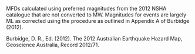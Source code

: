 MFDs calculated using preferred magnitudes from the 2012 NSHA catalogue that are not converted to MW.  Magnitudes for events are largely ML as corrected using the procedure as outlined in Appendix A of Burbidge (2012).

Burbidge, D. R., Ed. (2012). The 2012 Australian Earthquake Hazard Map, Geoscience Australia, Record 2012/71.